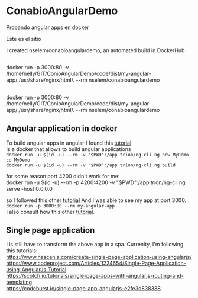 # ConabioAngularDemo
Probando angular apps en docker  

Este es el sitio 

I created nselem/conabioangulardemo, an automated build in DockerHub  
##
docker run -p 3000:80 -v /home/nelly/GIT/ConioAngularDemo/code/dist/my-angular-app/:/usr/share/nginx/html/. --rm nselem/conabioangulardemo
##
docker run -p 3000:80 -v /home/nelly/GIT/ConioAngularDemo/code/dist/my-angular-app/:/usr/share/nginx/html/. --rm nselem/conabioangulardemo

## Angular application in docker  
To build angular apps in angular I found this [tutorial](https://jaxenter.com/build-and-test-angular-apps-using-docker-132371.html)  
Is a docker that allows to build angular applications  
`docker run -u $(id -u) --rm -v "$PWD":/app trion/ng-cli ng new MyDemo  `  
`cd MyDemo`    
`docker run -u $(id -u) --rm -v "$PWD":/app trion/ng-cli ng build`    

for some reason port 4200 didn't work for me:    
docker run -u $(id -u) --rm -p 4200:4200 -v "$PWD":/app trion/ng-cli ng serve -host 0.0.0.0

so I followed this other [tutorial](https://medium.com/@DenysVuika/your-angular-apps-as-docker-containers-471f570a7f2  )
And I was able to see my app at port 3000.   
`docker run -p 3000:80 --rm my-angular-app`  
I also consult how this other [tutorial](https://mherman.org/blog/dockerizing-an-angular-app/  ).   
  
## Single page application     
I is still have to transform the above app in a spa. Currenlty, I'm following this tutorials:    
https://www.nascenia.com/create-single-page-application-using-angularjs/  
https://www.codeproject.com/Articles/1224654/Single-Page-Application-using-AngularJs-Tutorial  
https://scotch.io/tutorials/single-page-apps-with-angularjs-routing-and-templating  
https://codeburst.io/single-page-app-angularjs-e2fe3d838388
